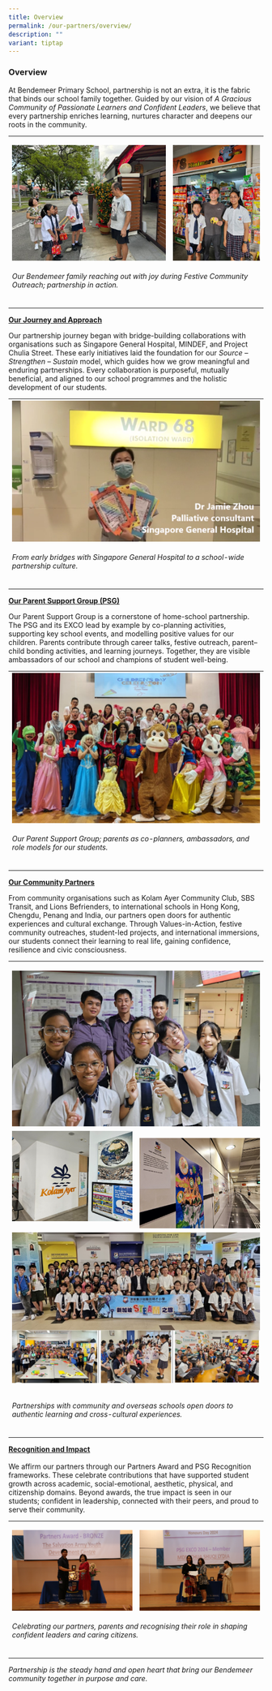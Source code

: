 ```yaml
---
title: Overview
permalink: /our-partners/overview/
description: ""
variant: tiptap
---
```

<h3>Overview</h3>
<p>At Bendemeer Primary School, partnership is not an extra, it is the fabric
that binds our school family together. Guided by our vision of <em>A Gracious Community of Passionate Learners and Confident Leaders</em>,
we believe that every partnership enriches learning, nurtures character
and deepens our roots in the community.</p>
<table style="minWidth: 50px">
<colgroup>
<col>
<col>
</colgroup>
<tbody>
<tr>
<th rowspan="1" colspan="1">
<p></p>
<div class="isomer-image-wrapper">
<img style="width: 100%" height="auto" width="100%" alt="" src="/images/Our Partners/Image_A.jpg">
</div>
</th>
<th rowspan="1" colspan="1">
<p></p>
<div class="isomer-image-wrapper">
<img style="width: 100%" height="auto" width="100%" alt="" src="/images/Our Partners/Image_B.jpg">
</div>
</th>
</tr>
<tr>
<td rowspan="1" colspan="2">
<p><em>Our Bendemeer family reaching out with joy during Festive Community Outreach; partnership in action.</em>
</p>
</td>
</tr>
<tr>
<td rowspan="1" colspan="2">
<p></p>
</td>
</tr>
</tbody>
</table>
<p><strong><u>Our Journey and Approach</u></strong>
</p>
<p>Our partnership journey began with bridge-building collaborations with
organisations such as Singapore General Hospital, MINDEF, and Project Chulia
Street. These early initiatives laid the foundation for our <em>Source – Strengthen – Sustain</em> model,
which guides how we grow meaningful and enduring partnerships. Every collaboration
is purposeful, mutually beneficial, and aligned to our school programmes
and the holistic development of our students.</p>
<table style="minWidth: 25px">
<colgroup>
<col>
</colgroup>
<tbody>
<tr>
<th rowspan="1" colspan="1">
<div class="isomer-image-wrapper">
<img style="width: 100%" height="auto" width="100%" alt="" src="/images/Our Partners/Image_SGH.png">
</div>
</th>
</tr>
<tr>
<td rowspan="1" colspan="1">
<p><em>From early bridges with Singapore General Hospital to a school-wide partnership culture.</em>
</p>
</td>
</tr>
<tr>
<td rowspan="1" colspan="1">
<p></p>
</td>
</tr>
</tbody>
</table>
<p><strong><u>Our Parent Support Group (PSG)</u></strong>
</p>
<p>Our Parent Support Group is a cornerstone of home-school partnership.
The PSG and its EXCO lead by example by co-planning activities, supporting
key school events, and modelling positive values for our children. Parents
contribute through career talks, festive outreach, parent–child bonding
activities, and learning journeys. Together, they are visible ambassadors
of our school and champions of student well-being.</p>
<table style="minWidth: 25px">
<colgroup>
<col>
</colgroup>
<tbody>
<tr>
<th rowspan="1" colspan="1">
<div class="isomer-image-wrapper">
<img style="width: 100%" height="auto" width="100%" alt="" src="/images/Our Partners/Image_PSG.png">
</div>
</th>
</tr>
<tr>
<td rowspan="1" colspan="1">
<p><em>Our Parent Support Group; parents as co-planners, ambassadors, and role models for our students.</em>
</p>
</td>
</tr>
<tr>
<td rowspan="1" colspan="1">
<p></p>
</td>
</tr>
</tbody>
</table>
<p><strong><u>Our Community Partners</u></strong>
</p>
<p>From community organisations such as Kolam Ayer Community Club, SBS Transit,
and Lions Befrienders, to international schools in Hong Kong, Chengdu,
Penang and India, our partners open doors for authentic experiences and
cultural exchange. Through Values-in-Action, festive community outreaches,
student-led projects, and international immersions, our students connect
their learning to real life, gaining confidence, resilience and civic consciousness.
<br>
</p>
<table style="minWidth: 50px">
<colgroup>
<col>
<col>
</colgroup>
<tbody>
<tr>
<th rowspan="1" colspan="2">
<p></p>
<div class="isomer-image-wrapper">
<img style="width: 100%" height="auto" width="100%" alt="" src="/images/Our Partners/Image_SBS.jpg">
</div>
</th>
</tr>
<tr>
<td rowspan="1" colspan="1">
<div class="isomer-image-wrapper">
<img style="width: 100%" height="auto" width="100%" alt="" src="/images/Our Partners/Image_Kolam_Ayer.png">
</div>
<p></p>
</td>
<td rowspan="1" colspan="1">
<p></p>
<div class="isomer-image-wrapper">
<img style="width: 100%" height="auto" width="100%" alt="" src="/images/Our Partners/Image_Boon_Keng.png">
</div>
</td>
</tr>
<tr>
<td rowspan="1" colspan="2">
<div class="isomer-image-wrapper">
<img style="width: 100%" height="auto" width="100%" alt="" src="/images/Our Partners/Image_HK_School.jpg">
</div>
<p></p>
</td>
</tr>
<tr>
<td rowspan="1" colspan="2">
<p><em>Partnerships with community and overseas schools open doors to authentic learning and cross-cultural experiences.</em>
</p>
</td>
</tr>
<tr>
<td rowspan="1" colspan="2">
<p></p>
</td>
</tr>
</tbody>
</table>
<p><strong><u>Recognition and Impact</u></strong>
<br>
<br>We affirm our partners through our Partners Award and PSG Recognition
frameworks. These celebrate contributions that have supported student growth
across academic, social-emotional, aesthetic, physical, and citizenship
domains. Beyond awards, the true impact is seen in our students; confident
in leadership, connected with their peers, and proud to serve their community.</p>
<table style="minWidth: 50px">
<colgroup>
<col>
<col>
</colgroup>
<tbody>
<tr>
<th rowspan="1" colspan="1">
<p></p>
<div class="isomer-image-wrapper">
<img style="width: 100%" height="auto" width="100%" alt="" src="/images/Our Partners/Image_Honours_Day_Partner.jpg">
</div>
</th>
<th rowspan="1" colspan="1">
<p></p>
<div class="isomer-image-wrapper">
<img style="width: 100%" height="auto" width="100%" alt="" src="/images/Our Partners/Image_Honours_Day_PSG.jpg">
</div>
</th>
</tr>
<tr>
<td rowspan="1" colspan="2">
<p><em>Celebrating our partners, parents and recognising their role in shaping confident leaders and caring citizens.</em>
</p>
</td>
</tr>
<tr>
<td rowspan="1" colspan="2">
<p></p>
</td>
</tr>
</tbody>
</table>
<p><em>Partnership is the steady hand and open heart that bring our Bendemeer community together in purpose and care.</em>
</p>